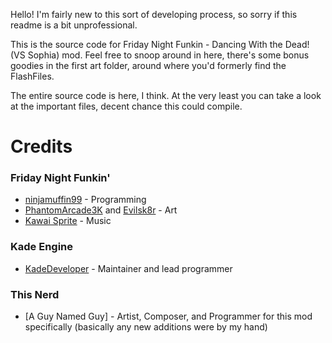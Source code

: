 Hello! I'm fairly new to this sort of developing process, so sorry if this readme is a bit unprofessional.

This is the source code for Friday Night Funkin - Dancing With the Dead! (VS Sophia) mod. Feel free to snoop around in here, there's some bonus goodies in the first art folder, around where you'd formerly find the FlashFiles.

The entire source code is here, I think. At the very least you can take a look at the important files, decent chance this could compile.

# Credits
### Friday Night Funkin'
 - [ninjamuffin99](https://twitter.com/ninja_muffin99) - Programming
 - [PhantomArcade3K](https://twitter.com/phantomarcade3k) and [Evilsk8r](https://twitter.com/evilsk8r) - Art
 - [Kawai Sprite](https://twitter.com/kawaisprite) - Music

### Kade Engine
- [KadeDeveloper](https://twitter.com/KadeDeveloper) - Maintainer and lead programmer

### This Nerd
- [A Guy Named Guy] - Artist, Composer, and Programmer for this mod specifically (basically any new additions were by my hand)
